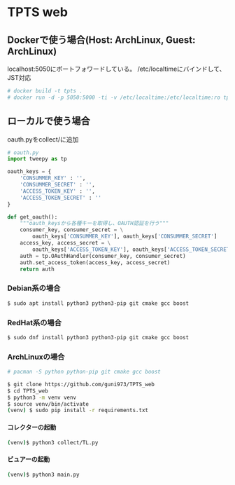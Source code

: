 # TPTS web

## Dockerで使う場合(Host: ArchLinux, Guest: ArchLinux)
localhost:5050にポートフォワードしている。
/etc/localtimeにバインドして、JST対応
```bash
# docker build -t tpts .
# docker run -d -p 5050:5000 -ti -v /etc/localtime:/etc/localtime:ro tpts
```

## ローカルで使う場合

oauth.pyをcollect/に追加
```python
# oauth.py
import tweepy as tp

oauth_keys = {
    'CONSUMMER_KEY' : '',
    'CONSUMMER_SECRET' : '',
    'ACCESS_TOKEN_KEY' : '',
    'ACCESS_TOKEN_SECRET' : ''
}

def get_oauth():
    """oauth_keysから各種キーを取得し、OAUTH認証を行う"""
    consumer_key, consumer_secret = \
        oauth_keys['CONSUMMER_KEY'], oauth_keys['CONSUMMER_SECRET']
    access_key, access_secret = \
        oauth_keys['ACCESS_TOKEN_KEY'], oauth_keys['ACCESS_TOKEN_SECRET']
    auth = tp.OAuthHandler(consumer_key, consumer_secret)
    auth.set_access_token(access_key, access_secret)
    return auth
```


### Debian系の場合
```bash
$ sudo apt install python3 python3-pip git cmake gcc boost
```

### RedHat系の場合
```bash
$ sudo dnf install python3 python3-pip git cmake gcc boost
```

### ArchLinuxの場合

```bash
# pacman -S python python-pip git cmake gcc boost
```


```bash
$ git clone https://github.com/guni973/TPTS_web
$ cd TPTS_web
$ python3 -m venv venv
$ source venv/bin/activate
(venv) $ sudo pip install -r requirements.txt
```

#### コレクターの起動
```bash
(venv)$ python3 collect/TL.py
```

#### ビュアーの起動
```bash
(venv)$ python3 main.py
```
